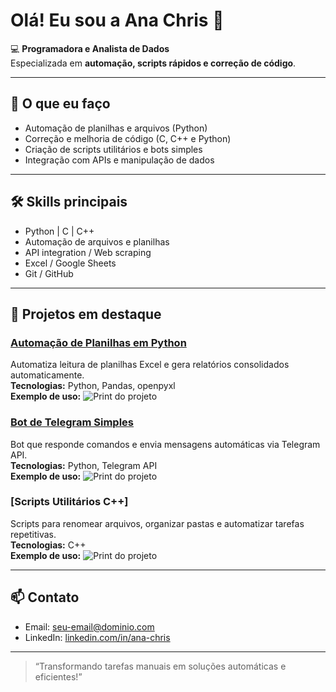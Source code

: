 # Olá! Eu sou a Ana Chris 👋

💻 **Programadora e Analista de Dados**  
Especializada em **automação, scripts rápidos e correção de código**.

---

## 🔧 **O que eu faço**
- Automação de planilhas e arquivos (Python)  
- Correção e melhoria de código (C, C++ e Python)  
- Criação de scripts utilitários e bots simples  
- Integração com APIs e manipulação de dados  

---

## 🛠️ **Skills principais**
- Python | C | C++  
- Automação de arquivos e planilhas  
- API integration / Web scraping  
- Excel / Google Sheets  
- Git / GitHub  

---

## 📂 **Projetos em destaque**

### [Automação de Planilhas em Python](https://github.com/AnaChris154/automacao-planilhas-python)  
Automatiza leitura de planilhas Excel e gera relatórios consolidados automaticamente.  
**Tecnologias:** Python, Pandas, openpyxl  
**Exemplo de uso:** ![Print do projeto](prints/print1.png)

### [Bot de Telegram Simples](https://github.com/AnaChris154/bot-telegram-python)  
Bot que responde comandos e envia mensagens automáticas via Telegram API.  
**Tecnologias:** Python, Telegram API  
**Exemplo de uso:** ![Print do projeto](prints/print2.png)

### [Scripts Utilitários C++]  
Scripts para renomear arquivos, organizar pastas e automatizar tarefas repetitivas.  
**Tecnologias:** C++  
**Exemplo de uso:** ![Print do projeto](prints/print3.png)

---

## 📫 **Contato**
- Email: [seu-email@dominio.com](mailto:seu-email@dominio.com)  
- LinkedIn: [linkedin.com/in/ana-chris](https://www.linkedin.com/in/ana-chris)

---

> “Transformando tarefas manuais em soluções automáticas e eficientes!”
